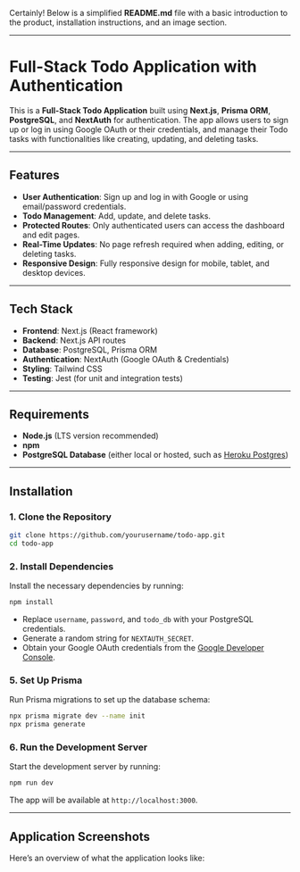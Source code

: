 Certainly! Below is a simplified **README.md** file with a basic introduction to the product, installation instructions, and an image section.

---

# Full-Stack Todo Application with Authentication

This is a **Full-Stack Todo Application** built using **Next.js**, **Prisma ORM**, **PostgreSQL**, and **NextAuth** for authentication. The app allows users to sign up or log in using Google OAuth or their credentials, and manage their Todo tasks with functionalities like creating, updating, and deleting tasks.

---

## Features

- **User Authentication**: Sign up and log in with Google or using email/password credentials.
- **Todo Management**: Add, update, and delete tasks.
- **Protected Routes**: Only authenticated users can access the dashboard and edit pages.
- **Real-Time Updates**: No page refresh required when adding, editing, or deleting tasks.
- **Responsive Design**: Fully responsive design for mobile, tablet, and desktop devices.

---

## Tech Stack

- **Frontend**: Next.js (React framework)
- **Backend**: Next.js API routes
- **Database**: PostgreSQL, Prisma ORM
- **Authentication**: NextAuth (Google OAuth & Credentials)
- **Styling**: Tailwind CSS
- **Testing**: Jest (for unit and integration tests)

---

## Requirements

- **Node.js** (LTS version recommended)
- **npm**
- **PostgreSQL Database** (either local or hosted, such as [Heroku Postgres](https://www.heroku.com/postgres))

---

## Installation

### 1. Clone the Repository

```bash
git clone https://github.com/yourusername/todo-app.git
cd todo-app
```

### 2. Install Dependencies

Install the necessary dependencies by running:

```bash
npm install
```

- Replace `username`, `password`, and `todo_db` with your PostgreSQL credentials.
- Generate a random string for `NEXTAUTH_SECRET`.
- Obtain your Google OAuth credentials from the [Google Developer Console](https://console.developers.google.com/).

### 5. Set Up Prisma

Run Prisma migrations to set up the database schema:

```bash
npx prisma migrate dev --name init
npx prisma generate
```

### 6. Run the Development Server

Start the development server by running:

```bash
npm run dev
```

The app will be available at `http://localhost:3000`.

---

## Application Screenshots

Here’s an overview of what the application looks like:
